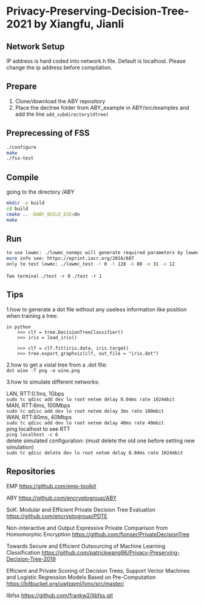 # Privacy-Preserving-Decision-Tree-2021 by Xiangfu, Jianli

## Network Setup

IP address is hard coded into network.h file. Default is localhost. Please change the ip address before compilation.

## Prepare
1. Clone/download the ABY repository
2. Place the dectree folder from ABY_example in ABY/src/examples and add the line
`add_subdirectory(dtree)`


## Preprecessing of FSS
```bash
./configure
make
./fss-test
```

## Compile
going to the directory /ABY
```bash
mkdir -p build
cd build
cmake .. -DABY_BUILD_EXE=On
make
```

## Run
```bash
to use lowmc: ./lowmc_nonmpc will generate required parameters by lowmc
more info see: https://eprint.iacr.org/2016/687
only to test lowmc: ./lowmc_test -r 0 -t 128 -k 80 -m 31 -o 12 
```
`Two terminal`
`./test -r 0`
`./test -r 1`

## Tips
1.how to generate a dot file without any useless information like position when training a tree:

```
in python
    >>> clf = tree.DecisionTreeClassifier()
    >>> iris = load_iris()

    >>> clf = clf.fit(iris.data, iris.target)
    >>> tree.export_graphviz(clf, out_file = "iris.dot")
```

2.how to get a visial tree from a .dot file:  
`dot wine -T png -o wine.png`  

3.how to simulate different networks:

LAN, RTT:0.1ms, 1Gbps  
`sudo tc qdisc add dev lo root netem delay 0.04ms rate 1024mbit`  
MAN, RTT:6ms, 100Mbps  
`sudo tc qdisc add dev lo root netem delay 3ms rate 100mbit`  
WAN, RTT:80ms, 40Mbps  
`sudo tc qdisc add dev lo root netem delay 40ms rate 40mbit `  
ping localhost to see RTT  
`ping localhost -c 6`  
delete simulated configuration: (must delete the old one before setting new simulation)   
`sudo tc qdisc delete dev lo root netem delay 0.04ms rate 1024mbit`


## Repositories
EMP
https://github.com/emp-toolkit

ABY
https://github.com/encryptogroup/ABY

SoK: Modular and Efficient Private Decision Tree Evaluation
https://github.com/encryptogroup/PDTE 

Non-interactive and Output Expressive Private Comparison from Homomorphic Encryption
https://github.com/fionser/PrivateDecisionTree 

Towards Secure and Efficient Outsourcing of Machine Learning Classification
https://github.com/patrickwang96/Privacy-Preserving-Decision-Tree-2019

Efficient and Private Scoring of Decision Trees, Support Vector Machines and Logistic Regression Models Based on Pre-Computation
https://bitbucket.org/uwtppml/lynx/src/master/

libfss
https://github.com/frankw2/libfss.git
